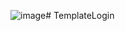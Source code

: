 ![image](https://github.com/MauricioPB00/TemplateLogin/assets/71148727/8508f9c9-59e7-4955-bdf4-a00e25a181e9)# TemplateLogin
